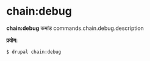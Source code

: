 # chain:debug
**chain:debug** कमांड commands.chain.debug.description

**प्रयोग:**
```
$ drupal chain:debug 
```

